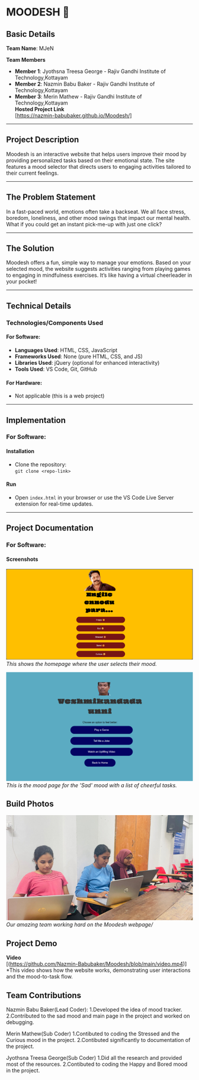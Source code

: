 # MOODESH 🎯

## Basic Details

**Team Name**:  MJeN 
<br>

**Team Members** 
- **Member 1**: Jyothsna Treesa George - Rajiv Gandhi Institute of Technology,Kottayam
- **Member 2**: Nazmin Babu Baker - Rajiv Gandhi Institute of Technology,Kottayam
- **Member 3**:  Merin Mathew - Rajiv Gandhi Institute of Technology,Kottayam \
**Hosted Project Link**  
  [https://nazmin-babubaker.github.io/Moodesh/]

---

## Project Description  
Moodesh is an interactive website that helps users improve their mood by providing personalized tasks based on their emotional state. The site features a mood selector that directs users to engaging activities tailored to their current feelings.

---

## The Problem Statement  
In a fast-paced world, emotions often take a backseat. We all face stress, boredom, loneliness, and other mood swings that impact our mental health. What if you could get an instant pick-me-up with just one click?

---

## The Solution  
Moodesh offers a fun, simple way to manage your emotions. Based on your selected mood, the website suggests activities ranging from playing games to engaging in mindfulness exercises. It’s like having a virtual cheerleader in your pocket!

---

## Technical Details

### Technologies/Components Used

#### For Software:
- **Languages Used**: HTML, CSS, JavaScript  
- **Frameworks Used**: None (pure HTML, CSS, and JS)  
- **Libraries Used**: jQuery (optional for enhanced interactivity)  
- **Tools Used**: VS Code, Git, GitHub

#### For Hardware:
- Not applicable (this is a web project)

---

## Implementation

### For Software:

#### Installation
- Clone the repository:  
  `git clone <repo-link>`

#### Run
- Open `index.html` in your browser or use the VS Code Live Server extension for real-time updates.

---

## Project Documentation

### For Software:

#### Screenshots  
![Screenshot1](image.png)  
*This shows the homepage where the user selects their mood.*

![Screenshot2](image2.png)  
*This is the mood page for the 'Sad' mood with a list of cheerful tasks.*

## Build Photos  
![Team](pic.jpg)  
*Our amazing team working hard on the Moodesh webpage/*

## Project Demo  
**Video**  
[(https://github.com/Nazmin-Babubaker/Moodesh/blob/main/video.mp4)]  
*This video shows how the website works, demonstrating user interactions and the mood-to-task flow.

## Team Contributions  
Nazmin Babu Baker(Lead Coder):
1.Developed the idea of mood tracker.
2.Contributed to the sad mood and main page in the project and worked on debugging.

Merin Mathew(Sub Coder)
1.Contibuted to coding the Stressed and the Curious mood in the project.
2.Contibuted significantly to documentation of the project.

Jyothsna Treesa George(Sub Coder)
1.Did all the research and provided most of the resources.
2.Contibuted to coding the Happy and Bored mood in the project.


